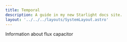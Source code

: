 ```yaml
---
title: Temporal
description: A guide in my new Starlight docs site.
layout: '../../../layouts/SystemLayout.astro'
---
```


Information about flux capacitor 
